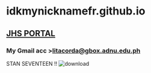 # idkmynicknamefr.github.io
## [JHS PORTAL](https://jhsportal.adnu.edu.ph/)
### My Gmail acc >litacorda@gbox.adnu.edu.ph
STAN SEVENTEEN !! ![download](https://user-images.githubusercontent.com/118333664/202584169-5a37aaff-33a6-47ed-8d0f-6ba74300909c.jpg)
